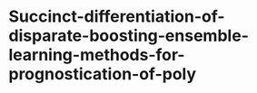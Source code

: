 # Succinct-differentiation-of-disparate-boosting-ensemble-learning-methods-for-prognostication-of-poly